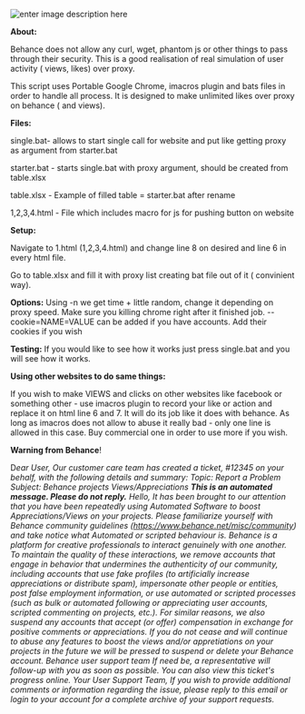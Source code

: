 ![enter image description here](http://oi63.tinypic.com/24c9ydw.jpg)


**About:**

Behance does not allow any curl, wget, phantom js or other things to pass through their security. 
This is a good realisation of real simulation of user activity ( views, likes) over proxy.

This script uses Portable Google Chrome, imacros plugin and bats files in order to handle all process.
It is designed to make unlimited likes over proxy on behance ( and views).


**Files:**

single.bat- allows to start single call for website and put like getting proxy as argument from starter.bat

starter.bat - starts single.bat with proxy argument, should be created from table.xlsx

table.xlsx - Example of filled table = starter.bat after rename

1,2,3,4.html - File which includes macro for js for pushing button on website

**Setup:**

Navigate to 1.html (1,2,3,4.html) and change line 8 on desired and line 6 in every html file.

Go to table.xlsx and fill it with proxy list creating bat file out of it ( convinient way).


**Options:**
Using -n we get time + little random, change it depending on proxy speed.
Make sure you killing chrome right after it finished job.
--cookie=NAME=VALUE can be added if you have accounts. Add their cookies if you wish

**Testing:**
If you would like to see how it works just press single.bat and you will see how it works.

**Using other websites to do same things:**

If you wish to make VIEWS and clicks on other websites like facebook or something other - use imacros plugin to record your like or action and replace it on html line 6 and 7. It will do its job like it does with behance. As long as imacros does not allow to abuse it really bad - only one line is allowed in this case. Buy commercial one in order to use more if you wish.

**Warning from Behance**!

D*ear User,
Our customer care team has created a ticket, #12345 on your behalf, with the following details and summary: 
Topic: Report a Problem 
Subject: Behance projects Views/Appreciations 
****This is an automated message. Please do not reply.****
Hello,
It has been brought to our attention that you have been repeatedly using Automated Software to boost Appreciations/Views on your projects.
Please familiarize yourself with Behance community guidelines (https://www.behance.net/misc/community) and take notice what Automated or scripted behaviour is.
Behance is a platform for creative professionals to interact genuinely with one another. To maintain the quality of these interactions, we remove accounts that engage in behavior that undermines the authenticity of our community, including accounts that use fake profiles (to artificially increase appreciations or distribute spam), impersonate other people or entities, post false employment information, or use automated or scripted processes (such as bulk or automated following or appreciating user accounts, scripted commenting on projects, etc.). 
For similar reasons, we also suspend any accounts that accept (or offer) compensation in exchange for positive comments or appreciations. 
If you do not cease and will continue to abuse any features to boost the views and/or appretiations on your projects in the future we will be pressed to suspend or delete your Behance account.
Behance user support team
If need be, a representative will follow-up with you as soon as possible. You can also view this ticket's progress online. 
Your User Support Team,
If you wish to provide additional comments or information regarding the issue, please reply to this email or login to your account for a complete archive of your support requests.*

